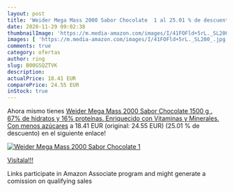 ```yaml
---
layout: post
title: 'Weider Mega Mass 2000 Sabor Chocolate  1 al 25.01 % de descuento'
date: 2020-11-29 09:02:38
thumbnailImage: 'https://m.media-amazon.com/images/I/41FOFld+5rL._SL200_.jpg'
images: [ 'https://m.media-amazon.com/images/I/41FOFld+5rL._SL200_.jpg' ]
comments: true
category: ofertas
author: ring
slug: B00GSQZTVK
description:
actualPrice: 18.41 EUR
comparePrice: 24.55 EUR
inStock: true
---
```


Ahora mismo tienes [Weider Mega Mass 2000 Sabor Chocolate  1500 g . 67% de hidratos y 16% proteínas. Enriquecido con Vitaminas y Minerales. Con menos azúcares](https://www.amazon.es/dp/B00GSQZTVK/?tag=tolees-21) a 18.41 EUR (original: 24.55 EUR) (25.01 %  de descuento) en el siguiente enlace!

[![Weider Mega Mass 2000 Sabor Chocolate  1](https://m.media-amazon.com/images/I/41FOFld+5rL._SL200_.jpg)](https://www.amazon.es/dp/B00GSQZTVK/?tag=tolees-21)

[Visítala!!!](https://www.amazon.es/dp/B00GSQZTVK/?tag=tolees-21)

Links participate in Amazon Associate program and might generate a comission on qualifying sales
